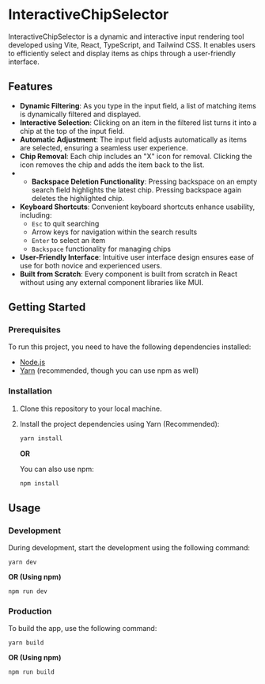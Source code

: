 # InteractiveChipSelector

InteractiveChipSelector is a dynamic and interactive input rendering tool developed using Vite, React, TypeScript, and Tailwind CSS. It enables users to efficiently select and display items as chips through a user-friendly interface.

## Features

- **Dynamic Filtering**: As you type in the input field, a list of matching items is dynamically filtered and displayed.
- **Interactive Selection**: Clicking on an item in the filtered list turns it into a chip at the top of the input field.
- **Automatic Adjustment**: The input field adjusts automatically as items are selected, ensuring a seamless user experience.
- **Chip Removal**: Each chip includes an "X" icon for removal. Clicking the icon removes the chip and adds the item back to the list.
- - **Backspace Deletion Functionality**: Pressing backspace on an empty search field highlights the latest chip. Pressing backspace again deletes the highlighted chip.
- **Keyboard Shortcuts**: Convenient keyboard shortcuts enhance usability, including:
  - `Esc` to quit searching
  - Arrow keys for navigation within the search results
  - `Enter` to select an item
  - `Backspace` functionality for managing chips
- **User-Friendly Interface**: Intuitive user interface design ensures ease of use for both novice and experienced users.
- **Built from Scratch**: Every component is built from scratch in React without using any external component libraries like MUI.

## Getting Started

### Prerequisites

To run this project, you need to have the following dependencies installed:

- [Node.js](https://nodejs.org/)
- [Yarn](https://yarnpkg.com/) (recommended, though you can use npm as well)

### Installation

1. Clone this repository to your local machine.

2. Install the project dependencies using Yarn (Recommended):

    ```bash
    yarn install
    ```

    **OR**

    You can also use npm:

    ```bash
    npm install
    ```

## Usage

### Development

During development, start the development using the following command:

    yarn dev

**OR (Using npm)**
    
    npm run dev

### Production

To build the app, use the following command:

    yarn build


**OR (Using npm)**

    npm run build
